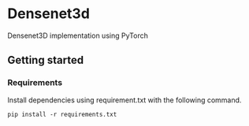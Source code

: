 # Densenet3d
Densenet3D implementation using PyTorch

## Getting started

### Requirements
Install dependencies using requirement.txt with the following command. 
```console
pip install -r requirements.txt
```